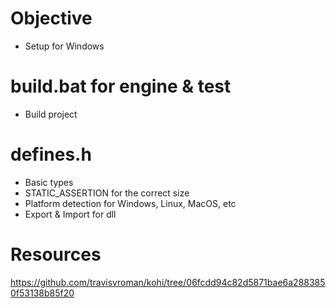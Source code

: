# Objective
- Setup for Windows

# build.bat for engine & test
- Build project

# defines.h
- Basic types
- STATIC_ASSERTION for the correct size
- Platform detection for Windows, Linux, MacOS, etc
- Export & Import for dll



# Resources
https://github.com/travisvroman/kohi/tree/06fcdd94c82d5871bae6a2883850f53138b85f20